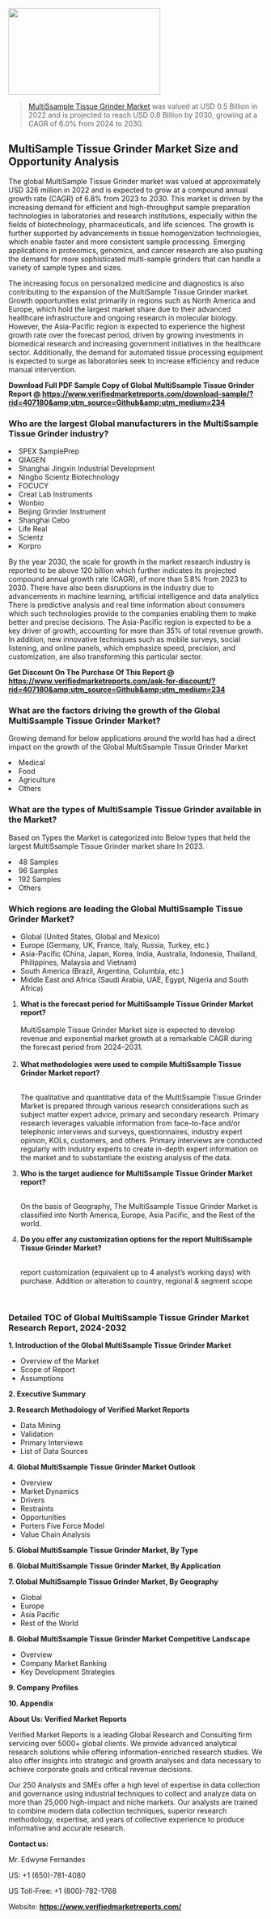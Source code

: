 
<img src="https://ffe5etoiles.com/wp-content/uploads/2024/12/MST1-300x171.png" alt="" width="300" height="171" class="alignnone size-medium wp-image-20088" /><blockquote><p><p><a href="https://www.verifiedmarketreports.com/download-sample/?rid=407180&utm_source=Github&utm_medium=234" target="_blank">MultiSsample Tissue Grinder Market</a> was valued at USD 0.5 Billion in 2022 and is projected to reach USD 0.8 Billion by 2030, growing at a CAGR of 6.0% from 2024 to 2030.</p></blockquote><p><h2>MultiSample Tissue Grinder Market Size and Opportunity Analysis</h2><p>The global MultiSample Tissue Grinder market was valued at approximately USD 326 million in 2022 and is expected to grow at a compound annual growth rate (CAGR) of 6.8% from 2023 to 2030. This market is driven by the increasing demand for efficient and high-throughput sample preparation technologies in laboratories and research institutions, especially within the fields of biotechnology, pharmaceuticals, and life sciences. The growth is further supported by advancements in tissue homogenization technologies, which enable faster and more consistent sample processing. Emerging applications in proteomics, genomics, and cancer research are also pushing the demand for more sophisticated multi-sample grinders that can handle a variety of sample types and sizes.</p><p>The increasing focus on personalized medicine and diagnostics is also contributing to the expansion of the MultiSample Tissue Grinder market. Growth opportunities exist primarily in regions such as North America and Europe, which hold the largest market share due to their advanced healthcare infrastructure and ongoing research in molecular biology. However, the Asia-Pacific region is expected to experience the highest growth rate over the forecast period, driven by growing investments in biomedical research and increasing government initiatives in the healthcare sector. Additionally, the demand for automated tissue processing equipment is expected to surge as laboratories seek to increase efficiency and reduce manual intervention.</p></p><p class=""><strong>Download Full PDF Sample Copy of Global MultiSsample Tissue Grinder Report @ <a href="https://www.verifiedmarketreports.com/download-sample/?rid=407180&amp;utm_source=Github&amp;utm_medium=234" target="_blank">https://www.verifiedmarketreports.com/download-sample/?rid=407180&amp;utm_source=Github&amp;utm_medium=234</a></strong></p><h3 id="" class="">Who are the largest Global manufacturers in the MultiSsample Tissue Grinder industry?</h3><p><li>SPEX SamplePrep</li><li> QIAGEN</li><li> Shanghai Jingxin Industrial Development</li><li> Ningbo Scientz Biotechnology</li><li> FOCUCY</li><li> Creat Lab Instruments</li><li> Wonbio</li><li> Beijing Grinder Instrument</li><li> Shanghai Cebo</li><li> Life Real</li><li> Scientz</li><li> Korpro</li></p><div class=""><div class="" dir="" data-message-author-role="" data-message-id="" data-message-model-slug=""><div class=""><div class=""><div class=""><div class="" dir="" data-message-author-role="" data-message-id="" data-message-model-slug=""><div class=""><div class=""><p>By the year 2030, the scale for growth in the market research industry is reported to be above 120 billion which further indicates its projected compound annual growth rate (CAGR), of more than 5.8% from 2023 to 2030. There have also been disruptions in the industry due to advancements in machine learning, artificial intelligence and data analytics There is predictive analysis and real time information about consumers which such technologies provide to the companies enabling them to make better and precise decisions. The Asia-Pacific region is expected to be a key driver of growth, accounting for more than 35% of total revenue growth. In addition, new innovative techniques such as mobile surveys, social listening, and online panels, which emphasize speed, precision, and customization, are also transforming this particular sector.</p><p><strong>Get Discount On The Purchase Of This Report @&nbsp; <a href="https://www.verifiedmarketreports.com/ask-for-discount/?rid=407180&amp;utm_source=Github&amp;utm_medium=234" target="_blank">https://www.verifiedmarketreports.com/ask-for-discount/?rid=407180&amp;utm_source=Github&amp;utm_medium=234</a></strong></p></div></div></div></div></div></div></div></div><h3 id="" class="">What are the factors driving the growth of the Global MultiSsample Tissue Grinder Market?</h3><p id="" class="">Growing demand for below applications around the world has had a direct impact on the growth of the Global MultiSsample Tissue Grinder Market</p><p id="" class=""><li>Medical</li><li> Food</li><li> Agriculture</li><li> Others</li></p><h3 id="" class="">What are the types of MultiSsample Tissue Grinder available in the Market?</h3><p id="" class="">Based on Types the Market is categorized into Below types that held the largest MultiSsample Tissue Grinder market share In 2023.</p><p id="" class=""><li>48 Samples</li><li> 96 Samples</li><li> 192 Samples</li><li> Others</li></p><h3 id="" class="">Which regions are leading the Global MultiSsample Tissue Grinder Market?</h3><ul><li>Global (United States, Global and Mexico)</li><li>Europe (Germany, UK, France, Italy, Russia, Turkey, etc.)</li><li>Asia-Pacific (China, Japan, Korea, India, Australia, Indonesia, Thailand, Philippines, Malaysia and Vietnam)</li><li>South America (Brazil, Argentina, Columbia, etc.)</li><li>Middle East and Africa (Saudi Arabia, UAE, Egypt, Nigeria and South Africa)</li></ul><p><ol><li><strong>What is the forecast period for MultiSsample Tissue Grinder Market report?<br /></strong><br /><span data-sheets-root="1" data-sheets-value="{&quot;1&quot;:2,&quot;2&quot;:&quot;XXXX size is expected to develop revenue and exponential market growth at a remarkable CAGR during the forecast period from 2024&ndash;2030.&quot;}" data-sheets-userformat="{&quot;2&quot;:12674,&quot;4&quot;:{&quot;1&quot;:2,&quot;2&quot;:16776960},&quot;10&quot;:2,&quot;11&quot;:0,&quot;15&quot;:&quot;Arial&quot;,&quot;16&quot;:12}">MultiSsample Tissue Grinder Market size is expected to develop revenue and exponential market growth at a remarkable CAGR during the forecast period from 2024&ndash;2031.</span><br /><br /></li><li><strong>What methodologies were used to compile MultiSsample Tissue Grinder Market report?<br /><br /></strong><p>The qualitative and quantitative data of the&nbsp;MultiSsample Tissue Grinder Market is prepared through various research considerations such as subject matter expert advice, primary and secondary research. Primary research leverages valuable information from face-to-face and/or telephonic interviews and surveys, questionnaires, industry expert opinion, KOLs, customers, and others. Primary interviews are conducted regularly with industry experts to create in-depth expert information on the market and to substantiate the existing analysis of the data.&nbsp;</p></li><li><strong>Who is the target audience for MultiSsample Tissue Grinder Market report?<br /><br /></strong><p>On the basis of Geography, The&nbsp;MultiSsample Tissue Grinder Market is classified into North America, Europe, Asia Pacific, and the Rest of the world.</p></li><li><strong>Do you offer any customization options for the report MultiSsample Tissue Grinder Market?<br /><br /></strong><p>report customization (equivalent up to 4 analyst&rsquo;s working days) with purchase. Addition or alteration to country, regional &amp; segment scope</p><p>&nbsp;</p></li></ol></p><h3 id="" class="">Detailed TOC of Global MultiSsample Tissue Grinder Market Research Report, 2024-2032</h3><p id="" class=""><strong>1. Introduction of the Global MultiSsample Tissue Grinder Market</strong></p><ul><li>Overview of the Market</li><li>Scope of Report</li><li>Assumptions</li></ul><p id="" class=""><strong>2. Executive Summary</strong></p><p id="" class=""><strong>3. Research Methodology of&nbsp;Verified Market Reports</strong></p><ul><li>Data Mining</li><li>Validation</li><li>Primary Interviews</li><li>List of Data Sources</li></ul><p id="" class=""><strong>4. Global MultiSsample Tissue Grinder Market Outlook</strong></p><ul><li>Overview</li><li>Market Dynamics</li><li>Drivers</li><li>Restraints</li><li>Opportunities</li><li>Porters Five Force Model</li><li>Value Chain Analysis</li></ul><p id="" class=""><strong>5. Global MultiSsample Tissue Grinder Market, By&nbsp;Type</strong></p><p id="" class=""><strong>6. Global MultiSsample Tissue Grinder Market, By Application</strong></p><p id="" class=""><strong>7. Global MultiSsample Tissue Grinder Market, By Geography</strong></p><ul><li>Global</li><li>Europe</li><li>Asia Pacific</li><li>Rest of the World</li></ul><p id="" class=""><strong>8. Global MultiSsample Tissue Grinder Market Competitive Landscape</strong></p><ul><li>Overview</li><li>Company Market Ranking</li><li>Key Development Strategies</li></ul><p id="" class=""><strong>9. Company Profiles</strong></p><p id="" class=""><strong>10. Appendix</strong></p><p id="" class=""><strong>About Us: Verified Market Reports</strong></p><p id="" class="">Verified Market Reports is a leading Global Research and Consulting firm servicing over 5000+ global clients. We provide advanced analytical research solutions while offering information-enriched research studies. We also offer insights into strategic and growth analyses and data necessary to achieve corporate goals and critical revenue decisions.</p><p id="" class="">Our 250 Analysts and SMEs offer a high level of expertise in data collection and governance using industrial techniques to collect and analyze data on more than 25,000 high-impact and niche markets. Our analysts are trained to combine modern data collection techniques, superior research methodology, expertise, and years of collective experience to produce informative and accurate research.</p><p id="" class=""><strong>Contact us:</strong></p><p id="" class="">Mr. Edwyne Fernandes</p><p id="" class="">US: +1 (650)-781-4080</p><p id="" class="">US Toll-Free: +1 (800)-782-1768</p><p id="" class="">Website: <a target="" data-test-app-aware-link=""><strong>https://www.verifiedmarketreports.com/</strong></a></p>
